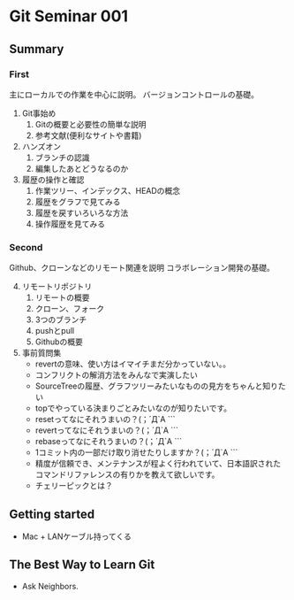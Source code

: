 Git Seminar 001
===============

Summary
-------

### First

主にローカルでの作業を中心に説明。
バージョンコントロールの基礎。

1. Git事始め
    1. Gitの概要と必要性の簡単な説明
    2. 参考文献(便利なサイトや書籍)
2. ハンズオン
    1. ブランチの認識
    2. 編集したあとどうなるのか
3. 履歴の操作と確認
    1. 作業ツリー、インデックス、HEADの概念
    2. 履歴をグラフで見てみる
    3. 履歴を戻すいろいろな方法
    4. 操作履歴を見てみる

### Second

Github、クローンなどのリモート関連を説明
コラボレーション開発の基礎。

4. リモートリポジトリ
    1. リモートの概要
    2. クローン、フォーク
    3. 3つのブランチ
    4. pushとpull
    5. Githubの概要
5. 事前質問集
    - revertの意味、使い方はイマイチまだ分かっていない。。
    - コンフリクトの解消方法をみんなで実演したい
    - SourceTreeの履歴、グラフツリーみたいなものの見方をちゃんと知りたい
    - topでやっている決まりごとみたいなのが知りたいです。
    - resetってなにそれうまいの？(；´Д`A ```
    - revertってなにそれうまいの？(；´Д`A ```
    - rebaseってなにそれうまいの？(；´Д`A ```
    - 1コミット内の一部だけ取り消せたりしますか？(；´Д`A ```
    - 精度が信頼でき、メンテナンスが程よく行われていて、日本語訳されたコマンドリファレンスの有りかを教えて欲しいです。
    - チェリーピックとは？


Getting started
---------------

- Mac + LANケーブル持ってくる


The Best Way to Learn Git
-------------------------

- Ask Neighbors.
